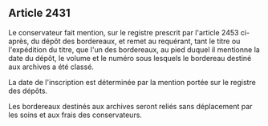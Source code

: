 Article 2431
----
Le conservateur fait mention, sur le registre prescrit par l'article 2453 ci-
après, du dépôt des bordereaux, et remet au requérant, tant le titre ou
l'expédition du titre, que l'un des bordereaux, au pied duquel il mentionne la
date du dépôt, le volume et le numéro sous lesquels le bordereau destiné aux
archives a été classé.

La date de l'inscription est déterminée par la mention portée sur le registre
des dépôts.

Les bordereaux destinés aux archives seront reliés sans déplacement par les
soins et aux frais des conservateurs.
